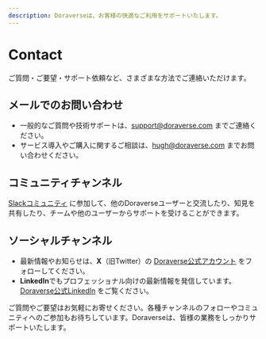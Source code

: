 ```yaml
---
description: Doraverseは、お客様の快適なご利用をサポートいたします。
---
```


# Contact

ご質問・ご要望・サポート依頼など、さまざまな方法でご連絡いただけます。

## メールでのお問い合わせ

* 一般的なご質問や技術サポートは、[support@doraverse.com](mailto:support@doraverse.com) までご連絡ください。
* サービス導入やご購入に関するご相談は、[hugh@doraverse.com](mailto:hugh@doraverse.com) までお問い合わせください。

## コミュニティチャンネル

[Slackコミュニティ](https://doraversecommunity.slack.com/ssb/redirect) に参加して、他のDoraverseユーザーと交流したり、知見を共有したり、チームや他のユーザーからサポートを受けることができます。

## ソーシャルチャンネル

* 最新情報やお知らせは、**X**（旧Twitter）の [Doraverse公式アカウント](https://x.com/doraverse_ai) をフォローしてください。
* **LinkedIn**でもプロフェッショナル向けの最新情報を発信しています。[Doraverse公式LinkedIn](https://www.linkedin.com/company/doraverse) をご覧ください。

ご質問やご要望はお気軽にお寄せください。各種チャンネルのフォローやコミュニティへのご参加もお待ちしています。Doraverseは、皆様の業務をしっかりサポートいたします。
